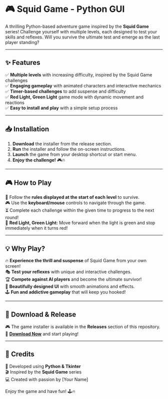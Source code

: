 # 🎮 Squid Game - Python GUI

A thrilling Python-based adventure game inspired by the **Squid Game** series! Challenge yourself with multiple levels, each designed to test your skills and reflexes. Will you survive the ultimate test and emerge as the last player standing?

---

## ✨ Features
✅ **Multiple levels** with increasing difficulty, inspired by the Squid Game challenges  
✅ **Engaging gameplay** with animated characters and interactive mechanics  
✅ **Timer-based challenges** to add suspense and difficulty  
✅ **Red Light, Green Light** game mode with dynamic movement and reactions  
✅ **Easy to install and play** with a simple setup process  

---

## 📥 Installation
1. **Download** the installer from the release section.  
2. **Run** the installer and follow the on-screen instructions.  
3. **Launch** the game from your desktop shortcut or start menu.  
4. **Enjoy the challenge!** 🎮🔥

---

## 🎮 How to Play
🎯 Follow the **rules displayed at the start of each level** to survive.  
🎮 Use the **keyboard/mouse** controls to navigate through the game.  
⏳ Complete each challenge within the given time to progress to the next round!  
🛑 **Red Light, Green Light:** Move forward when the light is green and stop immediately when it turns red!  

---

## 💡 Why Play?
🔥 **Experience the thrill and suspense** of Squid Game from your own screen!  
🎭 **Test your reflexes** with unique and interactive challenges.  
🏆 **Compete against AI players** and become the ultimate survivor!  
🎨 **Beautifully designed UI** with smooth animations and effects.  
🕹️ **Fun and addictive gameplay** that will keep you hooked!  

---

## 📂 Download & Release
🎮 The game installer is available in the **Releases** section of this repository.  
🚀 **[Download Now](https://github.com/your-repo/releases)** and start playing!  

---

## 👏 Credits
🚀 Developed using **Python & Tkinter**  
🎬 Inspired by the **Squid Game** series  
💻 Created with passion by [Your Name]  

Enjoy the game and have fun! 🕹️🔥

